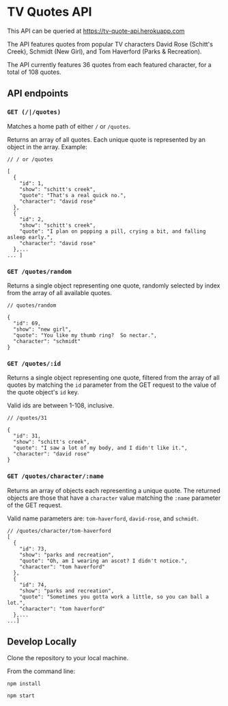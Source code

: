 # TV Quotes API

This API can be queried at https://tv-quote-api.herokuapp.com

The API features quotes from popular TV characters David Rose (Schitt's Creek), Schmidt (New Girl), and Tom Haverford (Parks & Recreation).  

The API currently features 36 quotes from each featured character, for a total of 108 quotes.

## API endpoints

### `GET (/|/quotes)`

Matches a home path of either `/` or `/quotes`.

Returns an array of all quotes.  Each unique quote is represented by an object in the array.  Example:

```
// / or /quotes

[
  {
    "id": 1,
    "show": "schitt's creek",
    "quote": "That's a real quick no.",
    "character": "david rose"
  },
  {
    "id": 2,
    "show": "schitt's creek",
    "quote": "I plan on popping a pill, crying a bit, and falling asleep early.",
    "character": "david rose"
  },...
... ]
```

### `GET /quotes/random`

Returns a single object representing one quote, randomly selected by index from the array of all available quotes.

```
// quotes/random

{
  "id": 69,
  "show": "new girl",
  "quote": "You like my thumb ring?  So nectar.",
  "character": "schmidt"
}
```

### `GET /quotes/:id`

Returns a single object representing one quote, filtered from the array of all quotes by matching the `id` parameter from the GET request to the value of the quote object's `id` key.

Valid ids are between 1-108, inclusive.

```
// /quotes/31

{
  "id": 31,
  "show": "schitt's creek",
  "quote": "I saw a lot of my body, and I didn't like it.",
  "character": "david rose"
}
```

### `GET /quotes/character/:name`

Returns an array of objects each representing a unique quote.  The returned objects are those that have a `character` value matching the `:name` parameter of the GET request.

Valid name parameters are: `tom-haverford`, `david-rose`, and `schmidt`.

```
// /quotes/character/tom-haverford
[
  {
    "id": 73,
    "show": "parks and recreation",
    "quote": "Oh, am I wearing an ascot? I didn't notice.",
    "character": "tom haverford"
  },
  {
    "id": 74,
    "show": "parks and recreation",
    "quote": "Sometimes you gotta work a little, so you can ball a lot.",
    "character": "tom haverford"
  },...
...]
```

## Develop Locally

Clone the repository to your local machine.

From the command line:

`npm install`

`npm start`
